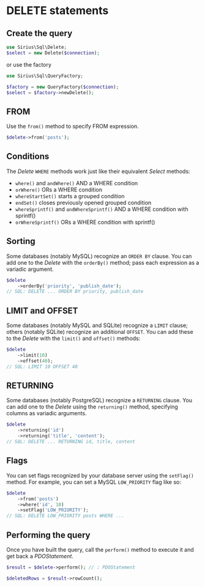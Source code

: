 # DELETE statements

## Create the query

```php
use Sirius\Sql\Delete;
$select = new Delete($connection);
```

or use the factory
```php
use Sirius\Sql\QueryFactory;

$factory = new QueryFactory($connection);
$select = $factory->newDelete();
```
## FROM

Use the `from()` method to specify FROM expression.

```php
$delete->from('posts');
```

## Conditions

The _Delete_ `WHERE` methods work just like their equivalent _Select_ methods:

- `where()` and `andWhere()` AND a WHERE condition
- `orWhere()` ORs a WHERE condition
- `whereStartSet()` starts a grouped condition
- `endSet()` closes previously opened grouped condition
- `whereSprintf()` and `andWhereSprintf()` AND a WHERE condition with sprintf()
- `orWhereSprintf()` ORs a WHERE condition with sprintf()

## Sorting

Some databases (notably MySQL) recognize an `ORDER BY` clause. You can add one
to the _Delete_ with the `orderBy()` method; pass each expression as a variadic
argument.

```php
$delete
    ->orderBy('priority', 'publish_date');
// SQL: DELETE ... ORDER BY priority, publish_date
```

## LIMIT and OFFSET

Some databases (notably MySQL and SQLite) recognize a `LIMIT` clause; others
(notably SQLite) recognize an additional `OFFSET`. You can add these to the
_Delete_ with the `limit()` and `offset()` methods:

```php
$delete
    ->limit(10)
    ->offset(40);
// SQL: LIMIT 10 OFFSET 40
```

## RETURNING

Some databases (notably PostgreSQL) recognize a `RETURNING` clause. You can add
one to the _Delete_ using the `returning()` method, specifying columns as
variadic arguments.

```php
$delete
    ->returning('id')
    ->returning('title', 'content');
// SQL: DELETE ... RETURNING id, title, content
```

## Flags

You can set flags recognized by your database server using the `setFlag()`
method. For example, you can set a MySQL `LOW_PRIORITY` flag like so:

```php
$delete
    ->from('posts')
    ->where('id', 10)
    ->setFlag('LOW_PRIORITY');
// SQL: DELETE LOW_PRIORITY posts WHERE ...
```

## Performing the query

Once you have built the query, call the `perform()` method to execute it and
get back a _PDOStatement_.

```php
$result = $delete->perform(); // : PDOStatement

$deletedRows = $result->rowCount();
```
